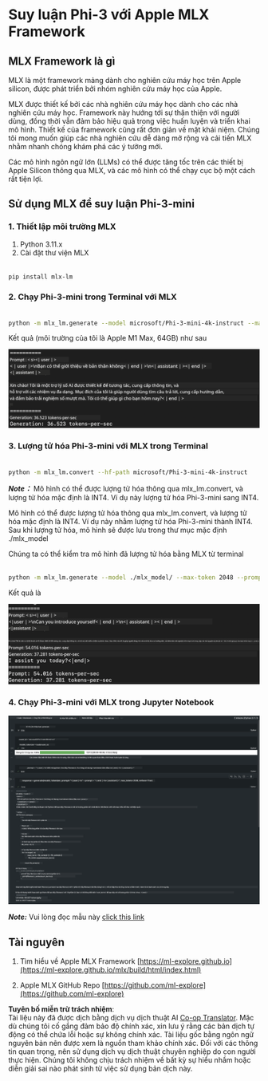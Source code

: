 <!--
CO_OP_TRANSLATOR_METADATA:
{
  "original_hash": "dcb656f3d206fc4968e236deec5d4384",
  "translation_date": "2025-05-09T22:32:41+00:00",
  "source_file": "md/03.FineTuning/03.Inference/MLX_Inference.md",
  "language_code": "vi"
}
-->
# **Suy luận Phi-3 với Apple MLX Framework**

## **MLX Framework là gì**

MLX là một framework mảng dành cho nghiên cứu máy học trên Apple silicon, được phát triển bởi nhóm nghiên cứu máy học của Apple.

MLX được thiết kế bởi các nhà nghiên cứu máy học dành cho các nhà nghiên cứu máy học. Framework này hướng tới sự thân thiện với người dùng, đồng thời vẫn đảm bảo hiệu quả trong việc huấn luyện và triển khai mô hình. Thiết kế của framework cũng rất đơn giản về mặt khái niệm. Chúng tôi mong muốn giúp các nhà nghiên cứu dễ dàng mở rộng và cải tiến MLX nhằm nhanh chóng khám phá các ý tưởng mới.

Các mô hình ngôn ngữ lớn (LLMs) có thể được tăng tốc trên các thiết bị Apple Silicon thông qua MLX, và các mô hình có thể chạy cục bộ một cách rất tiện lợi.

## **Sử dụng MLX để suy luận Phi-3-mini**

### **1. Thiết lập môi trường MLX**

1. Python 3.11.x  
2. Cài đặt thư viện MLX

```bash

pip install mlx-lm

```

### **2. Chạy Phi-3-mini trong Terminal với MLX**

```bash

python -m mlx_lm.generate --model microsoft/Phi-3-mini-4k-instruct --max-token 2048 --prompt  "<|user|>\nCan you introduce yourself<|end|>\n<|assistant|>"

```

Kết quả (môi trường của tôi là Apple M1 Max, 64GB) như sau

![Terminal](../../../../../translated_images/01.0d0f100b646a4e4c4f1cd36c1a05727cd27f1e696ed642c06cf6e2c9bbf425a4.vi.png)

### **3. Lượng tử hóa Phi-3-mini với MLX trong Terminal**

```bash

python -m mlx_lm.convert --hf-path microsoft/Phi-3-mini-4k-instruct

```

***Note：*** Mô hình có thể được lượng tử hóa thông qua mlx_lm.convert, và lượng tử hóa mặc định là INT4. Ví dụ này lượng tử hóa Phi-3-mini sang INT4.

Mô hình có thể được lượng tử hóa thông qua mlx_lm.convert, và lượng tử hóa mặc định là INT4. Ví dụ này nhằm lượng tử hóa Phi-3-mini thành INT4. Sau khi lượng tử hóa, mô hình sẽ được lưu trong thư mục mặc định ./mlx_model

Chúng ta có thể kiểm tra mô hình đã lượng tử hóa bằng MLX từ terminal

```bash

python -m mlx_lm.generate --model ./mlx_model/ --max-token 2048 --prompt  "<|user|>\nCan you introduce yourself<|end|>\n<|assistant|>"

```

Kết quả là

![INT4](../../../../../translated_images/02.04e0be1f18a90a58ad47e0c9d9084ac94d0f1a8c02fa707d04dd2dfc7e9117c6.vi.png)

### **4. Chạy Phi-3-mini với MLX trong Jupyter Notebook**

![Notebook](../../../../../translated_images/03.0cf0092fe143357656bb5a7bc6427c41d8528d772d38a82d0b2693e2a3eeb16e.vi.png)

***Note:*** Vui lòng đọc mẫu này [click this link](../../../../../code/03.Inference/MLX/MLX_DEMO.ipynb)

## **Tài nguyên**

1. Tìm hiểu về Apple MLX Framework [https://ml-explore.github.io](https://ml-explore.github.io/mlx/build/html/index.html)

2. Apple MLX GitHub Repo [https://github.com/ml-explore](https://github.com/ml-explore)

**Tuyên bố miễn trừ trách nhiệm**:  
Tài liệu này đã được dịch bằng dịch vụ dịch thuật AI [Co-op Translator](https://github.com/Azure/co-op-translator). Mặc dù chúng tôi cố gắng đảm bảo độ chính xác, xin lưu ý rằng các bản dịch tự động có thể chứa lỗi hoặc sự không chính xác. Tài liệu gốc bằng ngôn ngữ nguyên bản nên được xem là nguồn tham khảo chính xác. Đối với các thông tin quan trọng, nên sử dụng dịch vụ dịch thuật chuyên nghiệp do con người thực hiện. Chúng tôi không chịu trách nhiệm về bất kỳ sự hiểu nhầm hoặc diễn giải sai nào phát sinh từ việc sử dụng bản dịch này.
